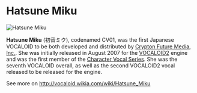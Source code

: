 <div class=" vocaloid">

# Hatsune Miku

![Hatsune Miku](https://vignette.wikia.nocookie.net/vocaloid/images/5/57/Miku_v4_bundle_art.png/revision/latest/scale-to-width-down/1000?cb=20181006092728#voca-icon 'Hatsune Miku')

**Hatsune Miku** (初音ミク), codenamed CV01, was the first Japanese VOCALOID to
be both developed and distributed by [Crypton Future Media, Inc.](http://vocaloid.wikia.com/wiki/Crypton_Future_Media,_Inc.). She was
initially released in August 2007 for the [VOCALOID2](http://vocaloid.wikia.com/wiki/VOCALOID2) engine and was the first
member of the [Character Vocal Series](http://vocaloid.wikia.com/wiki/Character_Vocal_Series). She was the seventh VOCALOID overall,
as well as the second VOCALOID2 vocal released to be released for the engine.

See more on <http://vocaloid.wikia.com/wiki/Hatsune_Miku>

</div>
